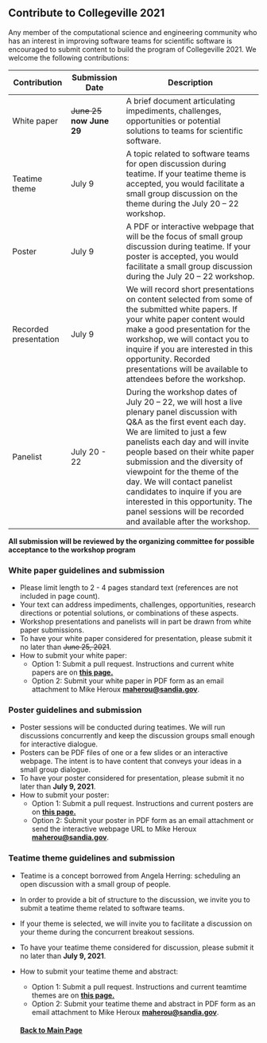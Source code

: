 ## Contribute to Collegeville 2021

Any member of the computational science and engineering community who has an interest in improving software teams for scientific software is encouraged to submit content to build the program of Collegeville 2021.  We welcome the following contributions:

| Contribution| Submission Date | Description                                |
|-------------|-----------------|--------------------------------------------|
| White paper | ~~June 25~~ **now June 29** | A brief document articulating impediments, challenges, opportunities or potential solutions to teams for scientific software. |
| Teatime theme | July 9 |A topic related to software teams for open discussion during teatime. If your teatime theme is accepted, you would facilitate a small group discussion on the theme during the July 20 – 22 workshop. |
| Poster      |July 9  |A PDF or interactive webpage that will be the focus of small group discussion during teatime. If your poster is accepted, you would facilitate a small group discussion during the July 20 – 22 workshop.   |
| Recorded presentation | July 9 | We will record short presentations on content selected from some of the submitted white papers. If your white paper content would make a good presentation for the workshop, we will contact you to inquire if you are interested in this opportunity. Recorded presentations will be available to attendees before the workshop. |
Panelist |  July 20 - 22 | During the workshop dates of July 20 – 22, we will host a live plenary panel discussion with Q&A as the first event each day.  We are limited to just a few panelists each day and will invite people based on their white paper submission and the diversity of viewpoint for the theme of the day.  We will contact panelist candidates to inquire if you are interested in this opportunity. The panel sessions will be recorded and available after the workshop. |

**All submission will be reviewed by the organizing committee for possible acceptance to the workshop program**

### White paper guidelines and submission
- Please limit length to 2 - 4 pages standard text (references are not included in page count).
- Your text can address impediments, challenges, opportunities, research directions or potential solutions, or combinations of these aspects.
- Workshop presentations and panelists will in part be drawn from white paper submissions.
- To have your white paper considered for presentation, please submit it no later than ~~June 25, 2021~~.
- How to submit your white paper:
  - Option 1: Submit a pull request. Instructions and current white papers are on **[this page.](https://collegeville.github.io/CW21/WorkshopResources/WhitePapers/WhitePaperList.html)**
  - Option 2: Submit your white paper in PDF form as an email attachment to Mike Heroux **<maherou@sandia.gov>**.

### Poster guidelines and submission
- Poster sessions will be conducted during teatimes.  We will run discussions concurrently and keep the discussion groups small enough for interactive dialogue.
- Posters can be PDF files of one or a few slides or an interactive webpage.  The intent is to have content that conveys your ideas in a small group dialogue.
- To have your poster considered for presentation, please submit it no later than **July 9, 2021**.
- How to submit your poster:
  - Option 1: Submit a pull request. Instructions and current posters are on **[this page.](https://collegeville.github.io/CW21/WorkshopResources/Posters/PosterList.html)**
  - Option 2: Submit your poster in PDF form as an email attachment or send the interactive webpage URL to Mike Heroux **<maherou@sandia.gov>**.

### Teatime theme guidelines and submission
- Teatime is a concept borrowed from Angela Herring: scheduling an open discussion with a small group of people.  
- In order to provide a bit of structure to the discussion, we invite you to submit a teatime theme related to software teams.
- If your theme is selected, we will invite you to facilitate a discussion on your theme during the concurrent breakout sessions.
- To have your teatime theme considered for discussion, please submit it no later than **July 9, 2021**.
- How to submit your teatime theme and abstract:
  - Option 1: Submit a pull request. Instructions and current teamtime themes are on **[this page.](https://collegeville.github.io/CW21/WorkshopResources/TeatimeThemes/TeatimeThemeList.html)**
  - Option 2: Submit your teatime theme and abstract in PDF form as an email attachment to Mike Heroux **<maherou@sandia.gov>**.


  #### [Back to Main Page](index.md)
